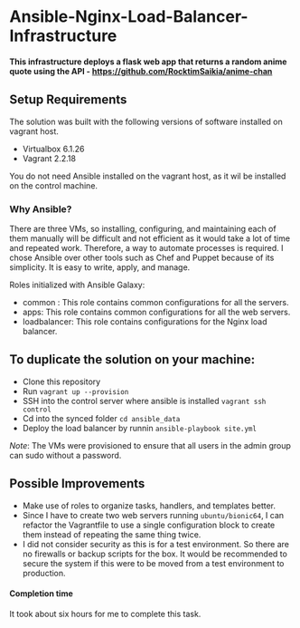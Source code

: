 # Ansible-Nginx-Load-Balancer-Infrastructure

#### This infrastructure deploys a flask web app that returns a random anime quote using the API - https://github.com/RocktimSaikia/anime-chan

Setup Requirements
-----
The solution was built with the following versions of software installed on vagrant host. 
- Virtualbox 6.1.26
- Vagrant 2.2.18 

You do not need Ansible installed on the vagrant host, as it wil be installed on the control machine. 


### Why Ansible?
There are three VMs, so installing, configuring, and maintaining each of them manually will be difficult and not efficient as it would take a lot of time and repeated work. Therefore, a way to automate processes is required. I chose Ansible over other tools such as Chef and Puppet because of its simplicity. It is easy to write, apply, and manage.

Roles initialized with Ansible Galaxy: 
- common : This role contains common configurations for all the servers.
- apps: This role contains common configurations for all the web servers.
- loadbalancer: This role contains configurations for the Nginx load balancer.

To duplicate the solution on your machine:
-----
  * Clone this repository
  * Run `vagrant up --provision`
  * SSH into the control server where ansible is installed `vagrant ssh control`
  * Cd into the synced folder `cd ansible_data`
  * Deploy the load balancer by runnin `ansible-playbook site.yml`


*Note*: The VMs were provisioned to ensure that all users in the admin group can sudo without a password.


Possible Improvements
-----
* Make use of roles to organize tasks, handlers, and templates better.
* Since I have to create two web servers running `ubuntu/bionic64`, I can refactor the Vagrantfile to use a single configuration block to create them instead of repeating the same thing twice. 
* I did not consider security as this is for a test environment. So there are no firewalls or backup scripts for the box. It would be recommended to secure the system if this were to be moved from a test environment to production.

#### Completion time  
It took about six hours for me to complete this task.


